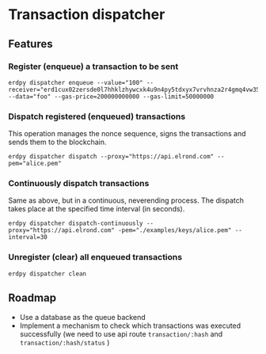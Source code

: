 # Transaction dispatcher

## Features

### Register (enqueue) a transaction to be sent

```
erdpy dispatcher enqueue --value="100" --receiver="erd1cux02zersde0l7hhklzhywcxk4u9n4py5tdxyx7vrvhnza2r4gmq4vw35r" --data="foo" --gas-price=200000000000 --gas-limit=50000000
```

### Dispatch registered (enqueued) transactions

This operation manages the nonce sequence, signs the transactions and sends them to the blockchain.

```
erdpy dispatcher dispatch --proxy="https://api.elrond.com" --pem="alice.pem"
```

### Continuously dispatch transactions

Same as above, but in a continuous, neverending process. The dispatch takes place at the specified time interval (in seconds).

```
erdpy dispatcher dispatch-continuously --proxy="https://api.elrond.com" -pem="./examples/keys/alice.pem" --interval=30
```

### Unregister (clear) all enqueued transactions

```
erdpy dispatcher clean 
```

## Roadmap

- Use a database as the queue backend
- Implement a mechanism to check which transactions was executed successfully (we need to use api route `transaction/:hash` and `transaction/:hash/status` )

